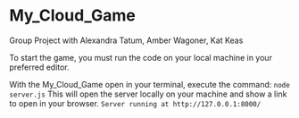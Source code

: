 # My_Cloud_Game
Group Project with Alexandra Tatum, Amber Wagoner, Kat Keas

To start the game, you must run the code on your local machine in your preferred editor.

With the My_Cloud_Game open in your terminal, execute the command: ```node server.js```
This will open the server locally on your machine and show a link to open in your browser.
    ```Server running at http://127.0.0.1:8000/```

